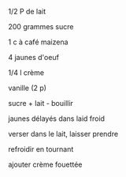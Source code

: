 1/2 P de lait

200 grammes sucre

1 c à café maizena

4 jaunes d'oeuf

1/4 l crème

vanille (2 p)

sucre + lait - bouillir

jaunes délayés dans laid froid

verser dans le lait, laisser prendre

refroidir en tournant

ajouter crème fouettée 